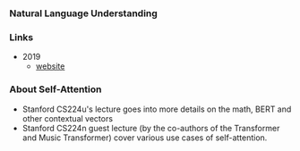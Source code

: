 
### Natural Language Understanding

### Links
- 2019
    - [website](http://web.stanford.edu/class/cs224u/)
    
    

    
### About Self-Attention
- Stanford CS224u's lecture goes into more details on the math, BERT and other contextual vectors
- Stanford CS224n guest lecture (by the co-authors of the Transformer and Music Transformer) cover various use cases of self-attention. 
